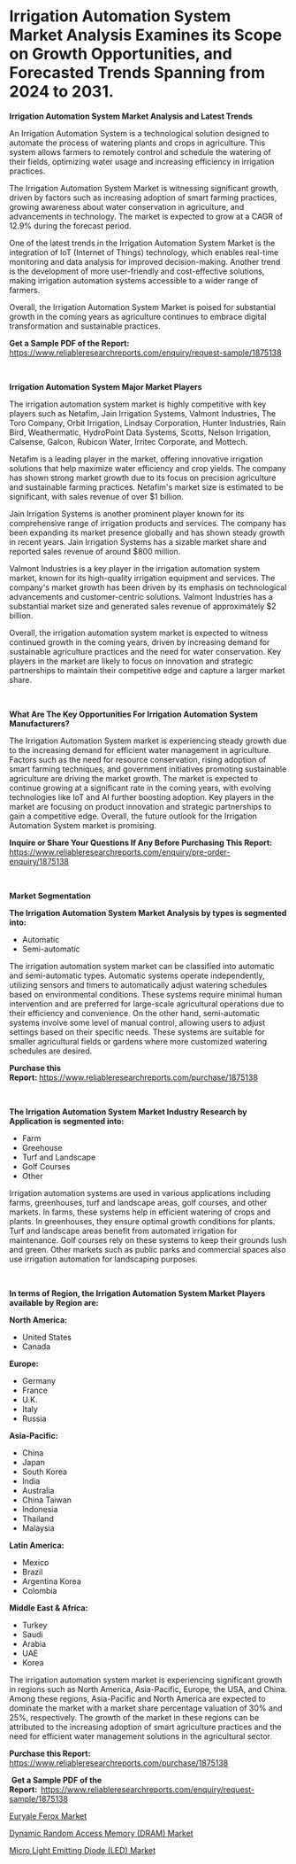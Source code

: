 <p><h1>Irrigation Automation System Market Analysis Examines its Scope on Growth Opportunities, and Forecasted Trends Spanning from 2024 to 2031.</h1></p><p><strong>Irrigation Automation System Market Analysis and Latest Trends</strong></p>
<p><p>An Irrigation Automation System is a technological solution designed to automate the process of watering plants and crops in agriculture. This system allows farmers to remotely control and schedule the watering of their fields, optimizing water usage and increasing efficiency in irrigation practices.</p><p>The Irrigation Automation System Market is witnessing significant growth, driven by factors such as increasing adoption of smart farming practices, growing awareness about water conservation in agriculture, and advancements in technology. The market is expected to grow at a CAGR of 12.9% during the forecast period.</p><p>One of the latest trends in the Irrigation Automation System Market is the integration of IoT (Internet of Things) technology, which enables real-time monitoring and data analysis for improved decision-making. Another trend is the development of more user-friendly and cost-effective solutions, making irrigation automation systems accessible to a wider range of farmers.</p><p>Overall, the Irrigation Automation System Market is poised for substantial growth in the coming years as agriculture continues to embrace digital transformation and sustainable practices.</p></p>
<p><strong>Get a Sample PDF of the Report:&nbsp;</strong> <a href="https://www.reliableresearchreports.com/enquiry/request-sample/1875138">https://www.reliableresearchreports.com/enquiry/request-sample/1875138</a></p>
<p>&nbsp;</p>
<p><strong>Irrigation Automation System Major Market Players</strong></p>
<p><p>The irrigation automation system market is highly competitive with key players such as Netafim, Jain Irrigation Systems, Valmont Industries, The Toro Company, Orbit Irrigation, Lindsay Corporation, Hunter Industries, Rain Bird, Weathermatic, HydroPoint Data Systems, Scotts, Nelson Irrigation, Calsense, Galcon, Rubicon Water, Irritec Corporate, and Mottech.</p><p>Netafim is a leading player in the market, offering innovative irrigation solutions that help maximize water efficiency and crop yields. The company has shown strong market growth due to its focus on precision agriculture and sustainable farming practices. Netafim's market size is estimated to be significant, with sales revenue of over $1 billion.</p><p>Jain Irrigation Systems is another prominent player known for its comprehensive range of irrigation products and services. The company has been expanding its market presence globally and has shown steady growth in recent years. Jain Irrigation Systems has a sizable market share and reported sales revenue of around $800 million.</p><p>Valmont Industries is a key player in the irrigation automation system market, known for its high-quality irrigation equipment and services. The company's market growth has been driven by its emphasis on technological advancements and customer-centric solutions. Valmont Industries has a substantial market size and generated sales revenue of approximately $2 billion.</p><p>Overall, the irrigation automation system market is expected to witness continued growth in the coming years, driven by increasing demand for sustainable agriculture practices and the need for water conservation. Key players in the market are likely to focus on innovation and strategic partnerships to maintain their competitive edge and capture a larger market share.</p></p>
<p>&nbsp;</p>
<p><strong>What Are The Key Opportunities For Irrigation Automation System Manufacturers?</strong></p>
<p><p>The Irrigation Automation System market is experiencing steady growth due to the increasing demand for efficient water management in agriculture. Factors such as the need for resource conservation, rising adoption of smart farming techniques, and government initiatives promoting sustainable agriculture are driving the market growth. The market is expected to continue growing at a significant rate in the coming years, with evolving technologies like IoT and AI further boosting adoption. Key players in the market are focusing on product innovation and strategic partnerships to gain a competitive edge. Overall, the future outlook for the Irrigation Automation System market is promising.</p></p>
<p><strong>Inquire or Share Your Questions If Any Before Purchasing This Report:</strong> <a href="https://www.reliableresearchreports.com/enquiry/pre-order-enquiry/1875138">https://www.reliableresearchreports.com/enquiry/pre-order-enquiry/1875138</a></p>
<p>&nbsp;</p>
<p><strong>Market Segmentation</strong></p>
<p><strong>The Irrigation Automation System Market Analysis by types is segmented into:</strong></p>
<p><ul><li>Automatic</li><li>Semi-automatic</li></ul></p>
<p><p>The irrigation automation system market can be classified into automatic and semi-automatic types. Automatic systems operate independently, utilizing sensors and timers to automatically adjust watering schedules based on environmental conditions. These systems require minimal human intervention and are preferred for large-scale agricultural operations due to their efficiency and convenience. On the other hand, semi-automatic systems involve some level of manual control, allowing users to adjust settings based on their specific needs. These systems are suitable for smaller agricultural fields or gardens where more customized watering schedules are desired.</p></p>
<p><strong>Purchase this Report:&nbsp;</strong><a href="https://www.reliableresearchreports.com/purchase/1875138">https://www.reliableresearchreports.com/purchase/1875138</a></p>
<p>&nbsp;</p>
<p><strong>The Irrigation Automation System Market Industry Research by Application is segmented into:</strong></p>
<p><ul><li>Farm</li><li>Greehouse</li><li>Turf and Landscape</li><li>Golf Courses</li><li>Other</li></ul></p>
<p><p>Irrigation automation systems are used in various applications including farms, greenhouses, turf and landscape areas, golf courses, and other markets. In farms, these systems help in efficient watering of crops and plants. In greenhouses, they ensure optimal growth conditions for plants. Turf and landscape areas benefit from automated irrigation for maintenance. Golf courses rely on these systems to keep their grounds lush and green. Other markets such as public parks and commercial spaces also use irrigation automation for landscaping purposes.</p></p>
<p>&nbsp;</p>
<p><strong>In terms of Region, the Irrigation Automation System Market Players available by Region are:</strong></p>
<p>
    <p> <strong> North America: </strong>
        <ul>
            <li>United States</li>
            <li>Canada</li>
        </ul>
        </p> 
    <p> <strong> Europe: </strong>
        <ul>
            <li>Germany</li>
            <li>France</li>
            <li>U.K.</li>
            <li>Italy</li>
            <li>Russia</li>
        </ul>
        </p> 
    <p> <strong> Asia-Pacific: </strong>
        <ul>
            <li>China</li>
            <li>Japan</li>
            <li>South Korea</li>
            <li>India</li>
            <li>Australia</li>
            <li>China Taiwan</li>
            <li>Indonesia</li>
            <li>Thailand</li>
            <li>Malaysia</li>
        </ul>
        </p> 
    <p> <strong> Latin America: </strong>
        <ul>
            <li>Mexico</li>
            <li>Brazil</li>
            <li>Argentina Korea</li>
            <li>Colombia</li>
        </ul>
        </p> 
    <p> <strong> Middle East & Africa: </strong>
        <ul>
            <li>Turkey</li>
            <li>Saudi</li>
            <li>Arabia</li>
            <li>UAE</li>
            <li>Korea</li>
        </ul>
    </p>
    </p>
<p><p>The irrigation automation system market is experiencing significant growth in regions such as North America, Asia-Pacific, Europe, the USA, and China. Among these regions, Asia-Pacific and North America are expected to dominate the market with a market share percentage valuation of 30% and 25%, respectively. The growth of the market in these regions can be attributed to the increasing adoption of smart agriculture practices and the need for efficient water management solutions in the agricultural sector.</p></p>
<p><strong>Purchase this Report: </strong><a href="https://www.reliableresearchreports.com/purchase/1875138">https://www.reliableresearchreports.com/purchase/1875138</a></p>
<p>&nbsp;<strong>Get a Sample PDF of the Report:&nbsp;&nbsp;</strong><a href="https://www.reliableresearchreports.com/enquiry/request-sample/1875138">https://www.reliableresearchreports.com/enquiry/request-sample/1875138</a></p>
<p><strong></strong></p>
<p><p><a href="https://github.com/pgtimber/Market-Research-Report-List-1/blob/main/euryale-ferox-market.md">Euryale Ferox Market</a></p><p><a href="https://view.publitas.com/reportprime-1/dynamic-random-access-memory-dram-market-size-and-growth-market-segmentation-regional-and-country-breakdowns-and-market-trends-for-period-from-2024-2031/">Dynamic Random Access Memory (DRAM) Market</a></p><p><a href="https://view.publitas.com/reportprime-1/micro-light-emitting-diode-led-market-size-growth-and-forecast-from-2024-2031/">Micro Light Emitting Diode (LED) Market</a></p></p>